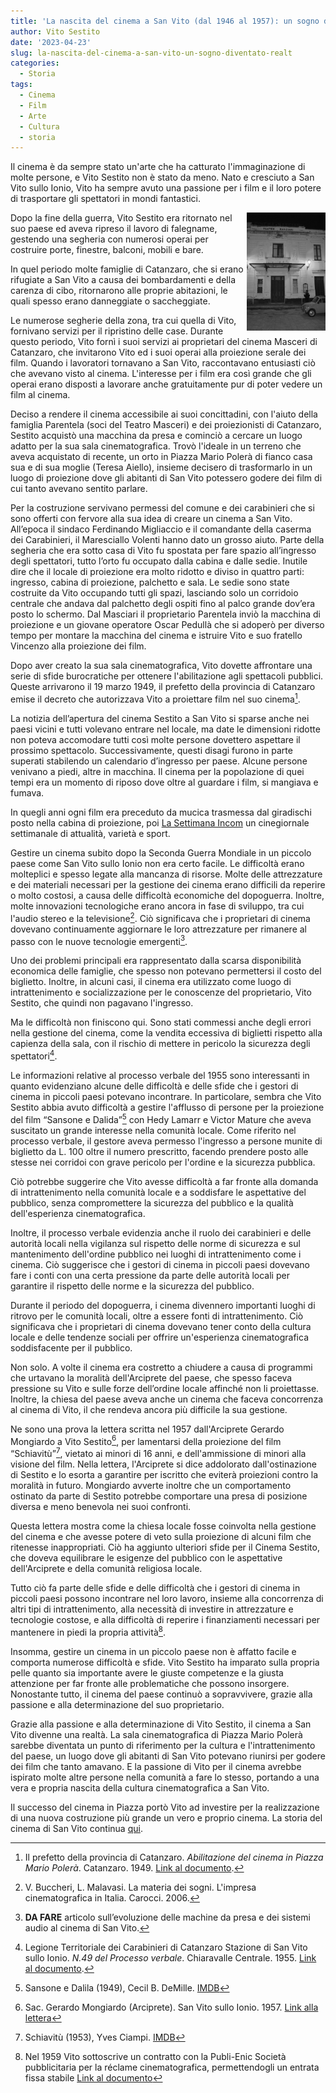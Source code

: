 ```yaml
---
title: 'La nascita del cinema a San Vito (dal 1946 al 1957): un sogno diventato realtà'
author: Vito Sestito
date: '2023-04-23'
slug: la-nascita-del-cinema-a-san-vito-un-sogno-diventato-realt
categories:
  - Storia
tags:
  - Cinema
  - Film
  - Arte
  - Cultura
  - storia
---
```


Il cinema è da sempre stato un'arte che ha catturato l'immaginazione di molte persone, e Vito Sestito non è stato da meno. Nato e cresciuto a San Vito sullo Ionio, Vito ha sempre avuto una passione per i film e il loro potere di trasportare gli spettatori in mondi fantastici.

<img src="images/Masceri.JPG" alt="Teatro Masceri Catanzaro" style="max-width:25%;min-width:25%;float: right;"/>

Dopo la fine della guerra, Vito Sestito era ritornato nel suo paese ed aveva ripreso il lavoro di falegname, gestendo una segheria con numerosi operai per costruire porte, finestre, balconi, mobili e bare.

In quel periodo molte famiglie di Catanzaro, che si erano rifugiate a San Vito a causa dei bombardamenti e della carenza di cibo, ritornarono alle proprie abitazioni, le quali spesso erano danneggiate o saccheggiate.

Le numerose segherie della zona, tra cui quella di Vito, fornivano servizi per il ripristino delle case. Durante questo periodo, Vito fornì i suoi servizi ai proprietari del cinema Masceri di Catanzaro, che invitarono Vito ed i suoi operai alla proiezione serale dei film. Quando i lavoratori tornavano a San Vito, raccontavano entusiasti ciò che avevano visto al cinema. L'interesse per i film era così grande che gli operai erano disposti a lavorare anche gratuitamente pur di poter vedere un film al cinema.

Deciso a rendere il cinema accessibile ai suoi concittadini, con l'aiuto della famiglia Parentela (soci del Teatro Masceri) e dei proiezionisti di Catanzaro, Sestito acquistò una macchina da presa e cominciò a cercare un luogo adatto per la sua sala cinematografica. Trovò l'ideale in un terreno che aveva acquistato di recente, un orto in Piazza Mario Polerà di fianco casa sua e di sua moglie (Teresa Aiello), insieme decisero di trasformarlo in un luogo di proiezione dove gli abitanti di San Vito potessero godere dei film di cui tanto avevano sentito parlare.

Per la costruzione servivano permessi del comune e dei carabinieri che si sono offerti con fervore alla sua idea di creare un cinema a San Vito.  All’epoca il sindaco Ferdinando Migliaccio e il comandante della caserma dei Carabinieri, il Maresciallo Volenti hanno dato un grosso aiuto. Parte della segheria che era sotto casa di Vito fu spostata per fare spazio all’ingresso degli spettatori, tutto l’orto fu occupato dalla cabina e dalle sedie. Inutile dire che il locale di proiezione era molto ridotto e diviso in quattro parti: ingresso, cabina di proiezione, palchetto e sala.  Le sedie sono state costruite da Vito occupando tutti gli spazi, lasciando solo un corridoio centrale che andava dal palchetto degli ospiti fino al palco grande dov’era posto lo schermo.  Dal Masciari il proprietario Parentela inviò la macchina di proiezione e un giovane operatore Oscar Pedullà che si adoperò per diverso tempo per montare la macchina del cinema e istruire Vito e suo fratello Vincenzo alla proiezione dei film.

Dopo aver creato la sua sala cinematografica, Vito dovette affrontare una serie di sfide burocratiche per ottenere l'abilitazione agli spettacoli pubblici. Queste arrivarono il 19 marzo 1949, il prefetto della provincia di Catanzaro emise il decreto che autorizzava Vito a proiettare film nel suo cinema[^1].

La notizia dell’apertura del cinema Sestito a San Vito si sparse anche nei paesi vicini e tutti volevano entrare nel locale, ma date le dimensioni ridotte non poteva accomodare tutti così molte persone dovettero aspettare il prossimo spettacolo. Successivamente, questi disagi furono in parte superati stabilendo un calendario d’ingresso per paese.  Alcune persone venivano a piedi, altre in macchina.  Il cinema per la popolazione di quei tempi era un momento di riposo dove oltre al guardare i film, si mangiava e fumava.

In quegli anni ogni film era preceduto da mucica trasmessa dal giradischi posto nella cabina di proiezione, poi [La Settimana Incom](https://www.archivioluce.com/la-settimana-incom/) un cinegiornale settimanale di attualità, varietà e sport.

Gestire un cinema subito dopo la Seconda Guerra Mondiale in un piccolo paese come San Vito sullo Ionio non era certo facile. Le difficoltà erano molteplici e spesso legate alla mancanza di risorse. Molte delle attrezzature e dei materiali necessari per la gestione dei cinema erano difficili da reperire o molto costosi, a causa delle difficoltà economiche del dopoguerra. Inoltre, molte innovazioni tecnologiche erano ancora in fase di sviluppo, tra cui l'audio stereo e la televisione[^2]. Ciò significava che i proprietari di cinema dovevano continuamente aggiornare le loro attrezzature per rimanere al passo con le nuove tecnologie emergenti[^3].

Uno dei problemi principali era rappresentato dalla scarsa disponibilità economica delle famiglie, che spesso non potevano permettersi il costo del biglietto. Inoltre, in alcuni casi, il cinema era utilizzato come luogo di intrattenimento e socializzazione per le conoscenze del proprietario, Vito Sestito, che quindi non pagavano l'ingresso.

Ma le difficoltà non finiscono qui. Sono stati commessi anche degli errori nella gestione del cinema, come la vendita eccessiva di biglietti rispetto alla capienza della sala, con il rischio di mettere in pericolo la sicurezza degli spettatori[^4].

Le informazioni relative al processo verbale del 1955 sono interessanti in quanto evidenziano alcune delle difficoltà e delle sfide che i gestori di cinema in piccoli paesi potevano incontrare. In particolare, sembra che Vito Sestito abbia avuto difficoltà a gestire l'afflusso di persone per la proiezione del film “Sansone e Dalida”[^5] con Hedy Lamarr e Victor Mature che aveva suscitato un grande interesse nella comunità locale. Come riferito nel processo verbale, il gestore aveva permesso l'ingresso a persone munite di biglietto da L. 100 oltre il numero prescritto, facendo prendere posto alle stesse nei corridoi con grave pericolo per l'ordine e la sicurezza pubblica.

Ciò potrebbe suggerire che Vito avesse difficoltà a far fronte alla domanda di intrattenimento nella comunità locale e a soddisfare le aspettative del pubblico, senza compromettere la sicurezza del pubblico e la qualità dell'esperienza cinematografica.

Inoltre, il processo verbale evidenzia anche il ruolo dei carabinieri e delle autorità locali nella vigilanza sul rispetto delle norme di sicurezza e sul mantenimento dell'ordine pubblico nei luoghi di intrattenimento come i cinema. Ciò suggerisce che i gestori di cinema in piccoli paesi dovevano fare i conti con una certa pressione da parte delle autorità locali per garantire il rispetto delle norme e la sicurezza del pubblico.

Durante il periodo del dopoguerra, i cinema divennero importanti luoghi di ritrovo per le comunità locali, oltre a essere fonti di intrattenimento. Ciò significava che i proprietari di cinema dovevano tener conto della cultura locale e delle tendenze sociali per offrire un'esperienza cinematografica soddisfacente per il pubblico.

Non solo. A volte il cinema era costretto a chiudere a causa di programmi che urtavano la moralità dell'Arciprete del paese, che spesso faceva pressione su Vito e sulle forze dell’ordine locale affinché non li proiettasse. Inoltre, la chiesa del paese aveva anche un cinema che faceva concorrenza al cinema di Vito, il che rendeva ancora più difficile la sua gestione.

Ne sono una prova la lettera scritta nel 1957 dall'Arciprete Gerardo Mongiardo a Vito Sestito[^6], per lamentarsi della proiezione del film “Schiavitù”[^7], vietato ai minori di 16 anni, e dell'ammissione di minori alla visione del film. Nella lettera, l'Arciprete si dice addolorato dall'ostinazione di Sestito e lo esorta a garantire per iscritto che eviterà proiezioni contro la moralità in futuro. Mongiardo avverte inoltre che un comportamento ostinato da parte di Sestito potrebbe comportare una presa di posizione diversa e meno benevola nei suoi confronti.

Questa lettera mostra come la chiesa locale fosse coinvolta nella gestione del cinema e che avesse potere di veto sulla proiezione di alcuni film che ritenesse inappropriati. Ciò ha aggiunto ulteriori sfide per il Cinema Sestito, che doveva equilibrare le esigenze del pubblico con le aspettative dell'Arciprete e della comunità religiosa locale.

Tutto ciò fa parte delle sfide e delle difficoltà che i gestori di cinema in piccoli paesi possono incontrare nel loro lavoro, insieme alla concorrenza di altri tipi di intrattenimento, alla necessità di investire in attrezzature e tecnologie costose, e alla difficoltà di reperire i finanziamenti necessari per mantenere in piedi la propria attività[^8].

Insomma, gestire un cinema in un piccolo paese non è affatto facile e comporta numerose difficoltà e sfide. Vito Sestito ha imparato sulla propria pelle quanto sia importante avere le giuste competenze e la giusta attenzione per far fronte alle problematiche che possono insorgere. Nonostante tutto, il cinema del paese continuò a sopravvivere, grazie alla passione e alla determinazione del suo proprietario.

Grazie alla passione e alla determinazione di Vito Sestito, il cinema a San Vito divenne una realtà. La sala cinematografica di Piazza Mario Polerà sarebbe diventata un punto di riferimento per la cultura e l'intrattenimento del paese, un luogo dove gli abitanti di San Vito potevano riunirsi per godere dei film che tanto amavano. E la passione di Vito per il cinema avrebbe ispirato molte altre persone nella comunità a fare lo stesso, portando a una vera e propria nascita della cultura cinematografica a San Vito.

Il successo del cinema in Piazza portò Vito ad investire per la realizzazione di una nuova costruzione più grande un vero e proprio cinema. La storia del cinema di San Vito continua [qui]().

[^1]: Il prefetto della provincia di Catanzaro. *Abilitazione del cinema in Piazza Mario Polerà*. Catanzaro. 1949. [Link al documento](/1949/03/19/abilitazione-cinema-in-piazza-mario-poler/).
[^2]: V. Buccheri, L. Malavasi. La materia dei sogni. L'impresa cinematografica in Italia. Carocci. 2006.
[^3]: **DA FARE** articolo sull’evoluzione delle machine da presa e dei sistemi audio al cinema di San Vito.
[^4]: Legione Territoriale dei Carabinieri di Catanzaro Stazione di San Vito sullo Ionio. *N.49 del Processo verbale*. Chiaravalle Centrale. 1955. [Link al documento](/1955/09/12/processo-per-vendita-eccessiva-di-biglietti/).
[^5]: Sansone e Dalila (1949), Cecil B. DeMille. [IMDB](https://www.imdb.com/title/tt0041838/)
[^6]: Sac. Gerardo Mongiardo (Arciprete). San Vito sullo Ionio. 1957. [Link alla lettera](/1957/08/10/lettera-del-sacerdote-gerardo-mongiardo/)
[^7]: Schiavitù (1953), Yves Ciampi. [IMDB](https://www.imdb.com/title/tt0046281/)
[^8]: Nel 1959 Vito sottoscrive un contratto con la Publi-Enic Società pubblicitaria per la réclame cinematografica, permettendogli un entrata fissa stabile [Link al documento](/1958/03/15/contratto-pubblicit-publi-enic/)